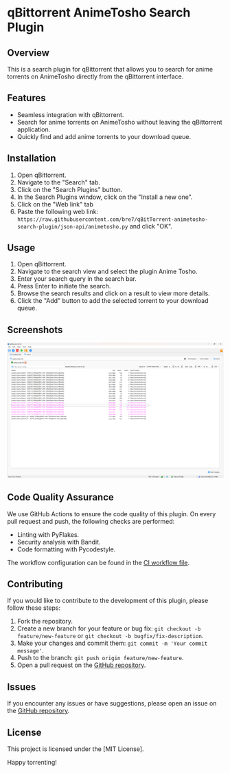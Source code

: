 # qBittorrent AnimeTosho Search Plugin

## Overview

This is a search plugin for qBittorrent that allows you to search for anime torrents on AnimeTosho directly from the qBittorrent interface.

## Features

- Seamless integration with qBittorrent.
- Search for anime torrents on AnimeTosho without leaving the qBittorrent application.
- Quickly find and add anime torrents to your download queue.

## Installation

1. Open qBittorrent.
2. Navigate to the "Search" tab.
3. Click on the "Search Plugins" button.
4. In the Search Plugins window, click on the "Install a new one".
5. Click on the "Web link" tab
6. Paste the following web link: `https://raw.githubusercontent.com/bre7/qBitTorrent-animetosho-search-plugin/json-api/animetosho.py` and click "OK".

## Usage

1. Open qBittorrent.
2. Navigate to the search view and select the plugin Anime Tosho.
3. Enter your search query in the search bar.
4. Press Enter to initiate the search.
5. Browse the search results and click on a result to view more details.
6. Click the "Add" button to add the selected torrent to your download queue.

## Screenshots

![AnimeTosho Search](/screenshots/screenshot.png)

## Code Quality Assurance

We use GitHub Actions to ensure the code quality of this plugin. On every pull request and push, the following checks are performed:

- Linting with PyFlakes.
- Security analysis with Bandit.
- Code formatting with Pycodestyle.

The workflow configuration can be found in the [CI workflow file](.github/workflows/ci.yaml).

## Contributing

If you would like to contribute to the development of this plugin, please follow these steps:

1. Fork the repository.
2. Create a new branch for your feature or bug fix: `git checkout -b feature/new-feature` or `git checkout -b bugfix/fix-description`.
3. Make your changes and commit them: `git commit -m 'Your commit message'`.
4. Push to the branch: `git push origin feature/new-feature`.
5. Open a pull request on the [GitHub repository](https://github.com/bre7/qBitTorrent-animetosho-search-plugin).

## Issues

If you encounter any issues or have suggestions, please open an issue on the [GitHub repository](https://github.com/bre7/qBitTorrent-animetosho-search-plugin/issues).

## License

This project is licensed under the [MIT License].

Happy torrenting!
